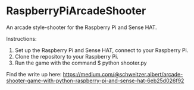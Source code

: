 # RaspberryPiArcadeShooter
An arcade style-shooter for the Raspberry Pi and Sense HAT. 

Instructions: 
1. Set up the Raspberry Pi and Sense HAT, connect to your Raspberry Pi.
2. Clone the repository to your Raspberry Pi.
3. Run the game with the command $ python shooter.py

Find the write up here: https://medium.com/@schweitzer.albert/arcade-shooter-game-with-python-raspberry-pi-and-sense-hat-6eb25d026f92
